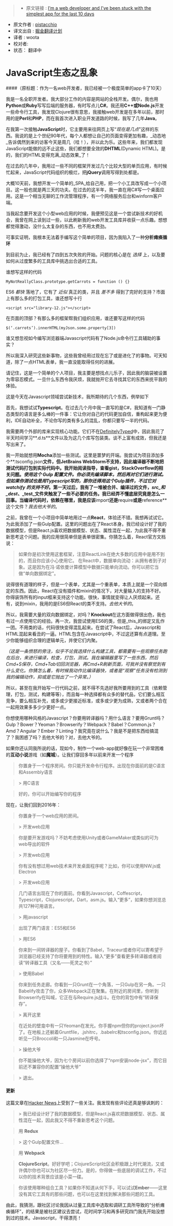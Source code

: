 >* 原文链接 : [I’m a web developer and I’ve been stuck with the simplest app for the last 10 days](https://medium.com/@pistacchio/i-m-a-web-developer-and-i-ve-been-stuck-with-the-simplest-app-for-the-last-10-days-fb5c50917df#.1i4q6te4a)
* 原文作者 : [pistacchio](https://medium.com/@pistacchio)
* 译文出自 : [掘金翻译计划](https://github.com/xitu/gold-miner)
* 译者 : woota
* 校对者: 
* 状态： 翻译中


# JavaScript生态之乱象
####（原标题：作为一名web开发者，我已经被一个极度简单的app卡了10天）

我是一名全职开发者。我大部分工作的内容是网站的全栈开发。偶尔，我也用**Python**或**Ruby**写写后端的服务器，有时写点儿**C#**。我还用**C++**或**Node.js**开发一些命令行工具，我发现Clojure很有意思，我接触web开发是在多年以前，那时用的是**Perl**和**PHP**，而在我首次进入职业开发道路的时候，我写了几年**Java**。

在我第一次接触**JavaScript**时，它主要用来往网页上写“_现在是几点_”这样的东西。我说的是上个世纪90年代，每个人都想让自己的页面变得更加有趣，_动态地_告诉偶然到来的访客今天是周几（哇！），并以此为乐。这些年来，我们都发现JavaScript能做的远不止这些，我们都想要全效的**DHTML**(Dynamic HTML)。是的，我们的HTML变得充满_动态效果_了！

在过去的几年中，我用过一些不同的框架开发过几个比较大型的单页应用，有时候忙起来，JavaScript代码组织的极烂，把**jQuery**调用写得到处都是。

大概10天前，我想开发一个简单的_SPA_给自己用，把一个小工具改写成一个小项目。这一般也就是两三天的功夫。在过去的这半年，我一直在用C#写一个桌面应用。这是一个相当无聊的工作流管理程序，有一个网络服务后台和winform客户端。

当我起念要开发这个小型web应用的时候，我便预见这是一个尝试新技术的好机会，我曾在网上读到过一些，以此刷新我的web开发工具库并收获一点乐趣。想想都觉得激动，没什么太复杂的东西，也不用太费劲。

可事实证明，我根本无法着手编写这个简单的项目，因为我陷入了一种**分析瘫痪循环**

到目前为止，我已经有了四到五次失败的开始。问题的核心是在 _选择_ 上，以及要如何从过度繁多的工具库中挑选出合适的工具。

谁想写这样的代码

    MyNotReallyClass.prototype.getCarrots = function () {}

ES6 _都快_ 落地了，它有了 _近似_ 真正的类，并且 _差不多_ 得到了完好的支持？市面上有那么多的打包工具，谁还想写十行

    <script src="library-12.js"></script>

在页面的顶部？有那么多的框架帮我们组织应用，谁还要写这样的代码

    $(‘.carrots’).innerHTML(myJson.some.property[3]) 

谁又想忽视如今编写浏览器端Javascript代码有了Node.js命令行工具辅助的事实？

所以我深入研究这些新事物，这些我曾经用过现在忘了或是进化了的事物。可天知道，除了一点HTML表单，我一直没能取得任何的进展。

请记住，这是一个简单的个人项目，我主要是想找点儿乐子，因此我的脑袋被设置为零容忍模式。一旦什么东西令我厌烦，我就抛开它去寻找其它的东西来抚平我的体验。

这是今天在Javascript领域尝试新技术，我所期待的几个东西，例举如下

首先，我想试试**Typescript**。在过去几个月中我一直写的是C#，我知道有一门静态类型的语言是多么棒的一件事：它让你对自己的代码更加自信，重构起来更为便利，IDE自动补全，不论你写的类有多么的混乱，你都只要写一半的代码。

我需要两个外部的库来实现核心功能。它们不在[DefinitelyTyped](https://github.com/DefinitelyTyped/DefinitelyTyped)中，因此我花了半天时间学习**.d.ts**文件以及为这几个库写包装类。谈不上富有成效，但我还是写出来了。

我一开始就想用**Mocha**添加一些测试。这里是噩梦的开端。我尝试为项目添加多个**.tsconfig.json**文件，但JetBrains WebStorm不支持，因此编译器不断地把测试代码打包到实际代码中。我开始阅读指导，查看gist，**StackOverflow**的相关问题。_使用这个_ **_Gulp_** _配置文件。你必须先编译脚本，然后再对它们进行测试。但如果你测试也是用Typescript写的，那你还得用这个Gulp插件，不过它对_ **_watchify_** _的支持不好_。第一天过后，我有了一堆被合并、编译过的文件，_src_和_dest_、_test_文件夹触发了一些不必要的任务。我已经弄不懂底层究竟是怎么一回事。当编译代码时，依赖在哪里，我是应该**import**还是**require**或是**reference**这个文件？_我去他大爷的_。

之前，我曾在一个小项目中简单地用过一点**React**，体验还不错。我想再试试它。为此我添加了一些Gulp配置。这里的问题出在了React本身。我已经设计好了我的数据模型，但是React.js喜欢把数据模型、状态、属性混在一起，为此我不得不重新思考这个问题。我的应用很简单但是表单很密集。你猜怎么着，React官方文档说：

> 如果你是初次使用这套框架，注意ReactLink在绝大多数的应用中是用不到的，而且你应该小心使用它。
> 在React中，数据单向流动：从拥有者到子对象。这是因为在冯·诺依曼计算模型中数据只能单向流动。你可以把它当做“单向数据绑定”。

说得很有道理的样子，但是一个表单，尤其是一个重表单，本质上就是一个双向绑定的东西。因此，React在没有插件和mixin的情况下，对大量输入的支持不好。你得装饰所有的input框来支持这个功能。很快，事情就变得让人厌烦起来。还有，说到mixin，我用的是ES6但React的类不支持。_去他大爷的_。

所以，我需要大量的双向数据绑定，对吗？**Knockout**在这方面做得很出色，我也有过一点使用它的经验。再一次，我尝试使用ES6的类，但是_this_的绑定又乱作一团。不用类的话，代码很快变得混乱起来。在尝试了React后，Javascript和HTML混起来看丑的一逼。HTML包含在Javascript中，不过这还算有点道理。至少你能够组织合理的逻辑单元，并使它们内聚。

_（这是一条愤怒的旁注，似乎不论我选择什么构建工具，都需要有一些观察任务跑在后台，来进行编译，检查，打包，测试。我在编辑器里写了一些东西，然后Cmd+S保存，Cmd+Tab切回浏览器，再Cmd+R刷新页面，可我并没有察觉到有什么变化。你猜怎么着，有时候我动作比编译器快，或者是“观察”任务没有检测到我的编辑动作，抑或是它抛出了一个异常。）_

所以，甚至在我开始写一行代码之前，就不得不先选好我所要用到的工具（依赖管理，打包，测试，构建等等），而且每一种选择都有众多的替代品，它们要么相互竞争，要么相互补充，或多或少更接近标准，或多或少更为成熟，又或者两个合在一起用效果多多少少更好一点。

你想使用哪种风格的Javascript？你要用转译器吗？用什么语言？要用Grunt吗？Gulp？Bower？Yeoman？Browserify？Webpack？Babel？Common.js？Amd？Angular？Ember？Linting？我究竟在说什么？我是不是把东西给搞混了？我困惑了吗？去他大爷的？对，去他大爷的。

如果你还认同我所说的话，现如今，制作一个web-app就好像在玩一个非常困难的**互动小说**游戏（如**魔城**）。让我们穿回多年以前来开发一个程序

> 你置身于一个程序房间。你只能开发命令行程序。出现在你面前的是C语言和Assembly语言

> \> 用C语言

> 好的，你可以开始编写你的程序

现在，让我们回到2016年：

> 你置身于一个web应用的房间。

> \> 开发web应用

> 你是要开发游戏吗？不妨考虑使用Unity或者GameMaker或类似的可为web导出的软件

> \> 开发web应用

> 你有没有想过用web技术来开发桌面程序呢？比如，你可以使用NW.js或Electron

> \> 开发web应用

> 几门语言出现在了你的面前。你看到Javascript，Coffescript，Typescript，Clojurescript，Dart，asm.js。输入“更多”，如果你想浏览总共127种可用语言。

> \> 用javascript

> 出现了两门语言：ES5和ES6

> \> 用ES6

> 你来到一间转译器的屋子。你看到了Babel，Traceur或者你可以寄希望于浏览器已经支持了你将要用到的特性。输入“更多”查看更多转译器或者阅读“转译器工具（又名——死灵之书）”

> \> 使用Babel

> 你来到任务走廊。你看到一只Grunt在一个角落，一只Gulp在另一角。一只Babelify攻击了你，众多Webpack正在聚集。在附近的房间里，你听到Browserify在叫喊，它正在与Require.js战斗。在你的背包中有“转译保存”。

> \> 离开这里

> 在近处的壁龛中有一只Yeoman在发光。你手握npm但你的project.json坏了。在地板上还躺着Gruntfile，.jshitrc，.babelrc和tsconfig.json。你远远听见一只Broccoli和一只Jasmine在呼号。

> \> 操他大爷

> 你不能操他大爷，因为七个房间以前你选择了“npm安装node-jsx”，而它目前还不兼容你的配置“操他大爷”

> \> 退出。

#### 更新

这篇文章在[Hacker News](https://news.ycombinator.com/item?id=11080080)上受到了一些关注。我发现有些评论还真是够讽刺的：

> \> 我已经设计好了我的数据模型，但是React.js喜欢把数据模型、状态、属性混在一起，因此我又不得不重新思考这个问题。

> 用 **Redux**  

> \> 这个Gulp配置文件...

> 用 **Webpack**

> **ClojureScript**。好好学吧；ClojureScript社区会积极跟上时代潮流，又或许偶尔你也可以为社区尽一份力。是的，你得做一些底层的调试工作，不过以你的技术背景应该是小菜一碟。

> 你该使用哪种组合工具？如果你不知道从何下手，可以试试**Ember**——这里没有其它工具有的那些问题，也可以在这里找到解决那些问题的工具。

由此，我猜测，跟社区讨论我因从过量工具库中选取和调研工具所导致的“分析瘫痪循环”，的结果是被社区建议去尝试，花时间学习和再多研究四门我先开始没想到过的技术。Javascript，干得漂亮！
